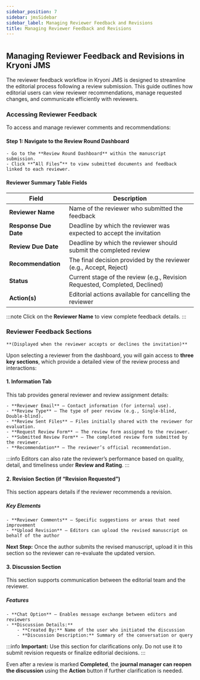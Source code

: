 ```yaml
---
sidebar_position: 7
sidebar: jmsSidebar
sidebar_label: Managing Reviewer Feedback and Revisions
title: Managing Reviewer Feedback and Revisions 
---
```


#

## Managing Reviewer Feedback and Revisions in Kryoni JMS

The reviewer feedback workflow in Kryoni JMS is designed to streamline the editorial process following a review submission. This guide outlines how editorial users can view reviewer recommendations, manage requested changes, and communicate efficiently with reviewers.

### Accessing Reviewer Feedback

To access and manage reviewer comments and recommendations:

#### Step 1: Navigate to the Review Round Dashboard

    - Go to the **Review Round Dashboard** within the manuscript submission.
    - Click **“All Files”** to view submitted documents and feedback linked to each reviewer.

#### Reviewer Summary Table Fields

|Field                  |Description                                                                    |
|-----------------------|-------------------------------------------------------------------------------|
|**Reviewer Name**      |Name of the reviewer who submitted the feedback                                |
|**Response Due Date**  |Deadline by which the reviewer was expected to accept the invitation           |
|**Review Due Date**    |Deadline by which the reviewer should submit the completed review              |
|**Recommendation**     |The final decision provided by the reviewer (e.g., Accept, Reject)             |
|**Status**             |Current stage of the review (e.g., Revision Requested, Completed, Declined)    |
|**Action(s)**          |Editorial actions available for cancelling the reviewer                        |

:::note
Click on the **Reviewer Name** to view complete feedback details.
:::

### Reviewer Feedback Sections

    **(Displayed when the reviewer accepts or declines the invitation)**

Upon selecting a reviewer from the dashboard, you will gain access to **three key sections**, which provide a detailed view of the review process and interactions:

#### 1. Information Tab

This tab provides general reviewer and review assignment details:

    - **Reviewer Email** – Contact information (for internal use).
    - **Review Type** – The type of peer review (e.g., Single-blind, Double-blind).
    - **Review Sent Files** – Files initially shared with the reviewer for evaluation.
    - **Request Review Form** – The review form assigned to the reviewer.
    - **Submitted Review Form** – The completed review form submitted by the reviewer.
    - **Recommendation** – The reviewer’s official recommendation.

:::info
Editors can also rate the reviewer’s performance based on quality, detail, and timeliness under **Review and Rating**.
:::

#### 2. Revision Section (if “Revision Requested”)

This section appears  details if the reviewer recommends a revision.

##### Key Elements

    - **Reviewer Comments** – Specific suggestions or areas that need improvement
    - **Upload Revision** – Editors can upload the revised manuscript on behalf of the author

**Next Step:** Once the author submits the revised manuscript, upload it in this section so the reviewer can re-evaluate the updated version.

#### 3. Discussion Section

This section supports communication between the editorial team and the reviewer.

##### Features

    - **Chat Option** – Enables message exchange between editors and reviewers
    - **Discussion Details:**
        - **Created By:** Name of the user who initiated the discussion
        - **Discussion Description:** Summary of the conversation or query

:::info
**Important:**
 Use this section for clarifications only. Do not use it to submit revision requests or finalize editorial decisions.
:::

Even after a review is marked **Completed**, the **journal manager can reopen the discussion** using the **Action** button if further clarification is needed.
